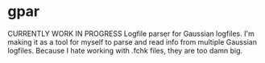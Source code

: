 # gpar
CURRENTLY WORK IN PROGRESS
Logfile parser for Gaussian logfiles. 
I'm making it as a tool for myself to parse and read info from multiple Gaussian logfiles. 
Because I hate working with .fchk files, they are too damn big. 
